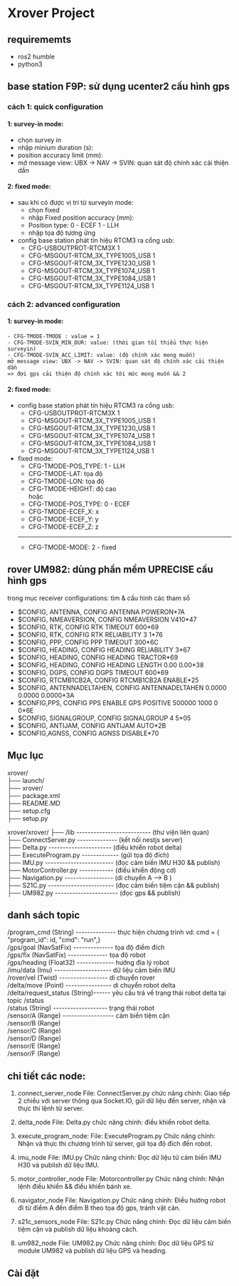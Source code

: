 # Xrover Project

## requirememts
- ros2 humble
- python3

## base station F9P: sử dụng ucenter2 cấu hình gps
### cách 1: quick configuration
#### 1: survey-in mode:
- chọn survey in
- nhập minium duration (s):
- position accuracy limit (mm): 
- mở message view: UBX -> NAV -> SVIN: quan sát độ chính xác cải thiện dần 
#### 2: fixed mode:
- sau khi có được vị trí từ surveyin mode:
    + chọn fixed
    + nhập Fixed position accuracy (mm):
    + Position type: 0 - ECEF      1 - LLH
    + nhập tọa độ tương ứng
- config base station phát tín hiệu RTCM3 ra cổng usb:
    + CFG-USBOUTPROT-RTCM3X 1
    + CFG-MSGOUT-RTCM_3X_TYPE1005_USB 1
    + CFG-MSGOUT-RTCM_3X_TYPE1230_USB 1
    + CFG-MSGOUT-RTCM_3X_TYPE1074_USB 1
    + CFG-MSGOUT-RTCM_3X_TYPE1084_USB 1
    + CFG-MSGOUT-RTCM_3X_TYPE1124_USB 1
### cách 2: advanced configuration 
#### 1: survey-in mode:
    - CFG-TMODE-TMODE : value = 1
    - CFG-TMODE-SVIN_MIN_DUR: value: (thời gian tối thiểu thực hiện surveyin)
    - CFG-TMODE-SVIN_ACC_LIMIT: value: (độ chính xác mong muốn)  
    mở message view: UBX -> NAV -> SVIN: quan sát độ chính xác cải thiện dần  
    => đợi gps cải thiện độ chính xác tới mức mong muốn && 2
#### 2: fixed mode:
- config base station phát tín hiệu RTCM3 ra cổng usb:
    + CFG-USBOUTPROT-RTCM3X 1
    + CFG-MSGOUT-RTCM_3X_TYPE1005_USB 1
    + CFG-MSGOUT-RTCM_3X_TYPE1230_USB 1
    + CFG-MSGOUT-RTCM_3X_TYPE1074_USB 1
    + CFG-MSGOUT-RTCM_3X_TYPE1084_USB 1
    + CFG-MSGOUT-RTCM_3X_TYPE1124_USB 1
- fixed mode:
    + CFG-TMODE-POS_TYPE: 1 - LLH
    + CFG-TMODE-LAT: tọa độ
    + CFG-TMODE-LON: tọa độ
    + CFG-TMODE-HEIGHT: độ cao  
    hoặc
    + CFG-TMODE-POS_TYPE: 0 - ECEF
    + CFG-TMODE-ECEF_X: x
    + CFG-TMODE-ECEF_Y: y
    + CFG-TMODE-ECEF_Z: z
    ------------------------------------------------
    + CFG-TMODE-MODE: 2 - fixed

## rover UM982: dùng phần mềm UPRECISE cấu hình gps
trong mục receiver configurations: tìm & cấu hình các tham số  
- $CONFIG, ANTENNA, CONFIG ANTENNA POWERON*7A
- $CONFIG, NMEAVERSION, CONFIG NMEAVERSION V410*47
- $CONFIG, RTK, CONFIG RTK TIMEOUT 600*69
- $CONFIG, RTK, CONFIG RTK RELIABILITY 3 1*76
- $CONFIG, PPP, CONFIG PPP TIMEOUT 300*6C
- $CONFIG, HEADING, CONFIG HEADING RELIABILITY 3*67
- $CONFIG, HEADING, CONFIG HEADING TRACTOR*69
- $CONFIG, HEADING, CONFIG HEADING LENGTH 0.00 0.00*38
- $CONFIG, DGPS, CONFIG DGPS TIMEOUT 600*69
- $CONFIG, RTCMB1CB2A, CONFIG RTCMB1CB2A ENABLE*25
- $CONFIG, ANTENNADELTAHEN, CONFIG ANTENNADELTAHEN 0.0000 0.0000 0.0000*3A
- $CONFIG,PPS, CONFIG PPS ENABLE GPS POSITIVE 500000 1000 0 0*6E
- $CONFIG, SIGNALGROUP, CONFIG SIGNALGROUP 4 5*05
- $CONFIG, ANTIJAM, CONFIG ANTIJAM AUTO*2B
- $CONFIG,AGNSS, CONFIG AGNSS DISABLE*70

## Mục lục

xrover/  
├── launch/  
├── xrover/  
├── package.xml  
├── README.MD  
├── setup.cfg  
├── setup.py  
  
xrover/xrover/ 
├── /lib -------------------------- (thư viện liên quan)  
├── ConnectServer.py -------------- (kết nối nestjs server)  
├── Delta.py ---------------------- (điều khiển robot delta)  
├── ExecuteProgram.py ------------- (gửi tọa độ đích)  
├── IMU.py ------------------------ (đọc cảm biến IMU H30 && publish)  
├── MotorController.py ------------ (điều khiển động cơ)  
├── Navigation.py ----------------- (di chuyển A --> B )  
├── S21C.py ----------------------- (đọc cảm biến tiệm cận && publish)  
├── UM982.py ---------------------- (đọc gps && publish)  
  

## danh sách topic
/program_cmd (String) -------------- thực hiện chương trình vd: cmd = { "program_id": id, "cmd": "run",}  
/gps/goal (NavSatFix) -------------- tọa độ điểm đích  
/gps/fix (NavSatFix)  -------------- tọa độ robot  
/gps/heading (Float32) ------------- hướng địa lý robot  
/imu/data (Imu) -------------------- dữ liệu cảm biến IMU  
/rover/vel (Twist) ----------------- di chuyển rover  
/delta/move (Point) ---------------- di chuyển robot delta  
/delta/request_status (String)------ yêu cầu trả về trạng thái robot delta tại topic /status  
/status (String) ------------------- trạng thái robot  
/sensor/A (Range) ------------------ cảm biến tiệm cận  
/sensor/B (Range)  
/sensor/C (Range)  
/sensor/D (Range)  
/sensor/E (Range)  
/sensor/F (Range)  
  


## chi tiết các node:
1. connect_server_node
File: ConnectServer.py
chức năng chính: Giao tiếp 2 chiều với server thông qua Socket.IO, gửi dữ liệu đến server, nhận và thực thi lệnh từ server.

2. delta_node
File: Delta.py
chức năng chính: điều khiển robot delta.

3. execute_program_node:
File: ExecuteProgram.py
Chức năng chính: Nhận và thực thi chương trình từ server, gửi tọa độ đích đến robot.

4. imu_node
File: IMU.py
Chức năng chính: Đọc dữ liệu từ cảm biến IMU H30 và publish dữ liệu IMU.

5. motor_controller_node
File: Motorcontroller.py
Chức năng chính: Nhận lệnh điều khiển &&  điều khiển bánh xe.

6. navigator_node
File: Navigation.py
Chức năng chính: Điều hướng robot đi từ điểm A đến điểm B theo tọa độ gps, tránh vật cản.

7. s21c_sensors_node
File: S21c.py
Chức năng chính: Đọc dữ liệu cảm biến tiệm cận và publish dữ liệu khoảng cách.

8. um982_node
File: UM982.py
Chức năng chính: Đọc dữ liệu GPS từ module UM982 và publish dữ liệu GPS và heading.

## Cài đặt

